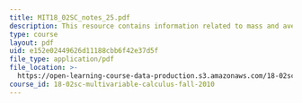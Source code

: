 ```yaml
---
title: MIT18_02SC_notes_25.pdf
description: This resource contains information related to mass and average value.
type: course
layout: pdf
uid: e152e02449626d11188cbb6f42e37d5f
file_type: application/pdf
file_location: >-
  https://open-learning-course-data-production.s3.amazonaws.com/18-02sc-multivariable-calculus-fall-2010/e152e02449626d11188cbb6f42e37d5f_MIT18_02SC_notes_25.pdf
course_id: 18-02sc-multivariable-calculus-fall-2010
---
```

